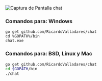 ![Captura de Pantalla chat](https://github.com/RicardoValladares/chat/releases/download/3.0/chat.png?style=centerme)


### Comandos para: Windows
```batch
go get github.com/RicardoValladares/chat
cd %GOPATH%/bin
chat.exe
```

### Comandos para: BSD, Linux y Mac
```bash
go get github.com/RicardoValladares/chat
cd $GOPATH/bin
./chat
```
